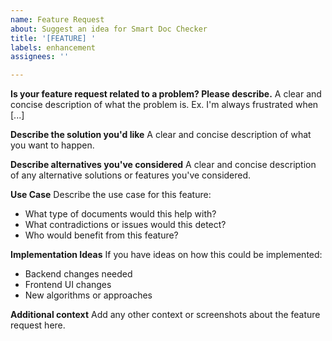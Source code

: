 ```yaml
---
name: Feature Request
about: Suggest an idea for Smart Doc Checker
title: '[FEATURE] '
labels: enhancement
assignees: ''

---
```


**Is your feature request related to a problem? Please describe.**
A clear and concise description of what the problem is. Ex. I'm always frustrated when [...]

**Describe the solution you'd like**
A clear and concise description of what you want to happen.

**Describe alternatives you've considered**
A clear and concise description of any alternative solutions or features you've considered.

**Use Case**
Describe the use case for this feature:
- What type of documents would this help with?
- What contradictions or issues would this detect?
- Who would benefit from this feature?

**Implementation Ideas**
If you have ideas on how this could be implemented:
- Backend changes needed
- Frontend UI changes
- New algorithms or approaches

**Additional context**
Add any other context or screenshots about the feature request here.